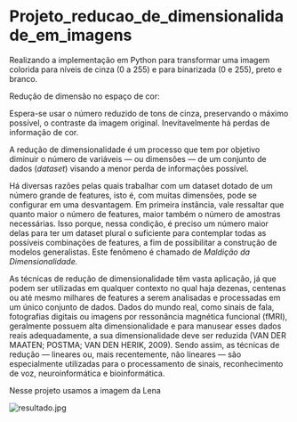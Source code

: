 # Projeto_reducao_de_dimensionalidade_em_imagens
Realizando a implementação em Python para transformar uma imagem colorida para níveis de cinza (0 a 255) e para binarizada (0 e 255), preto e branco.



Redução de dimensão no espaço de cor: 

Espera-se usar o número reduzido de tons de cinza, preservando o máximo possível, o contraste da imagem original. Inevitavelmente há perdas de informação de cor. 


A redução de dimensionalidade é um processo que tem por objetivo diminuir o número de variáveis — ou dimensões — de um conjunto de dados (*dataset*) visando a menor perda de informações possível.



Há diversas razões pelas quais trabalhar com um dataset dotado de um número grande de features, isto é, com muitas dimensões, pode se configurar em uma desvantagem. Em primeira instância, vale ressaltar que quanto maior o número de features, maior também o número de amostras necessárias. Isso porque, nessa condição, é preciso um número maior delas para ter um dataset plural o suficiente para contemplar todas as possíveis combinações de features, a fim de possibilitar a construção de modelos generalistas. Este fenômeno é chamado de *Maldição da Dimensionalidade.*

As técnicas de redução de dimensionalidade têm vasta aplicação, já que podem ser utilizadas em qualquer contexto no qual haja dezenas, centenas ou até mesmo milhares de features a serem analisadas e processadas em um único conjunto de dados. Dados do mundo real, como sinais de fala, fotografias digitais ou imagens por ressonância magnética funcional (fMRI), geralmente possuem alta dimensionalidade e para manusear esses dados reais adequadamente, a sua dimensionalidade deve ser reduzida (VAN DER MAATEN; POSTMA; VAN DEN HERIK, 2009). Sendo assim, as técnicas de redução — lineares ou, mais recentemente, não lineares — são especialmente utilizadas para o processamento de sinais, reconhecimento de voz, neuroinformática e bioinformática.



Nesse projeto  usamos a imagem da Lena

![resultado.jpg]((https://github.com/guilherminog/Projeto_reducao_de_dimensionalidade_em_imagens/blob/main/Projeto_reducao_de_dimensionalidade_em_imagens/img/resultado.jpg)raw=true)





